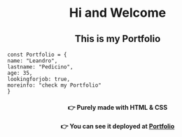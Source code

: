 <h1 align="center"> Hi and Welcome </h1>

<h2 align="center"> This is my Portfolio </h2>


```
const Portfolio = {
name: "Leandro",
lastname: "Pedicino",
age: 35,
lookingforjob: true,
moreinfo: "check my Portfolio"
}
```

<span align="center">

#### :point_right: Purely made with HTML & CSS

</span>

<span align="center">

#### :point_right: You can see it deployed at [Portfolio](https://lpedicino.github.io/CV-HTML-ES/)

</span>
